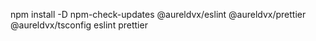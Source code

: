 npm install -D npm-check-updates @aureldvx/eslint @aureldvx/prettier @aureldvx/tsconfig eslint prettier
